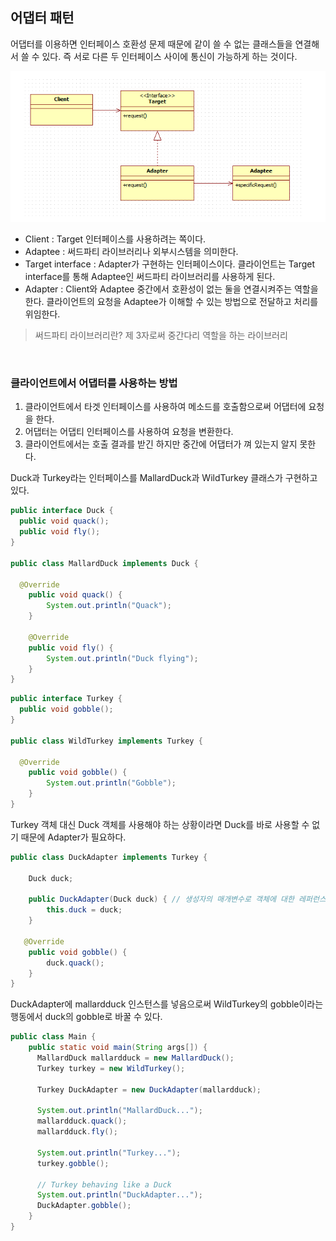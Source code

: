## **어댑터 패턴**

어댑터를 이용하면 인터페이스 호환성 문제 때문에 같이 쓸 수 없는 클래스들을 연결해서 쓸 수 있다. 즉 서로 다른 두 인터페이스 사이에 통신이 가능하게 하는 것이다.

![img](https://github.com/dilmah0203/TIL/blob/main/Image/Adapter.png)

- Client : Target 인터페이스를 사용하려는 쪽이다.
- Adaptee : 써드파티 라이브러리나 외부시스템을 의미한다.
- Target interface : Adapter가 구현하는 인터페이스이다. 클라이언트는 Target interface를 통해 Adaptee인 써드파티 라이브러리를 사용하게 된다.
- Adapter : Client와 Adaptee 중간에서 호환성이 없는 둘을 연결시켜주는 역할을 한다. 클라이언트의 요청을 Adaptee가 이해할 수 있는 방법으로 전달하고 처리를 위임한다.

> 써드파티 라이브러리란? 제 3자로써 중간다리 역할을 하는 라이브러리

<br>

### 클라이언트에서 어댑터를 사용하는 방법

1. 클라이언트에서 타겟 인터페이스를 사용하여 메소드를 호출함으로써 어댑터에 요청을 한다.
2. 어댑터는 어댑티 인터페이스를 사용하여 요청을 변환한다.
3. 클라이언트에서는 호출 결과를 받긴 하지만 중간에 어댑터가 껴 있는지 알지 못한다.

Duck과 Turkey라는 인터페이스를 MallardDuck과 WildTurkey 클래스가 구현하고 있다.

```java
public interface Duck {
  public void quack();
  public void fly();
}

public class MallardDuck implements Duck {

  @Override
	public void quack() {
		System.out.println("Quack");
	}
	
	@Override
	public void fly() {
		System.out.println("Duck flying");
	}
}
```

```java
public interface Turkey {
  public void gobble();
}

public class WildTurkey implements Turkey {

  @Override
	public void gobble() {
		System.out.println("Gobble");
	}
}
```

Turkey 객체 대신 Duck 객체를 사용해야 하는 상황이라면 Duck를 바로 사용할 수 없기 때문에 Adapter가 필요하다. 

```java
public class DuckAdapter implements Turkey {

	Duck duck;

	public DuckAdapter(Duck duck) { // 생성자의 매개변수로 객체에 대한 레퍼런스를 받아온다.
		this.duck = duck;
	}

   @Override
	public void gobble() {
		duck.quack();
	}
}
```

DuckAdapter에 mallardduck 인스턴스를 넣음으로써 WildTurkey의 gobble이라는 행동에서 duck의 gobble로 바꿀 수 있다.

```java
public class Main {
    public static void main(String args[]) {
      MallardDuck mallardduck = new MallardDuck();
      Turkey turkey = new WildTurkey();

      Turkey DuckAdapter = new DuckAdapter(mallardduck);

      System.out.println("MallardDuck...");
      mallardduck.quack();
      mallardduck.fly();

      System.out.println("Turkey...");
      turkey.gobble();

      // Turkey behaving like a Duck
      System.out.println("DuckAdapter...");
      DuckAdapter.gobble();
    }
}
```




